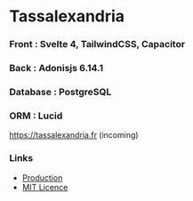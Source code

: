 # Tassalexandria

### Front : Svelte 4, TailwindCSS, Capacitor

### Back : Adonisjs 6.14.1

### Database : PostgreSQL

### ORM : Lucid

https://tassalexandria.fr (incoming)

### Links

- [Production](https://tassalexandria.fr)
- [MIT Licence](/doc/LICENCE.md)

